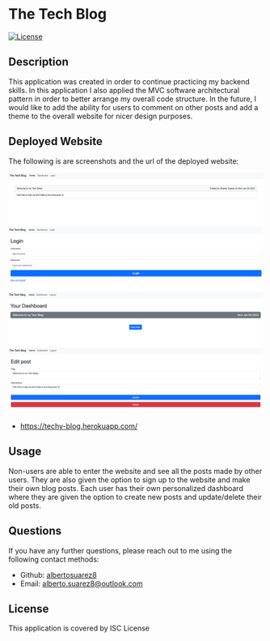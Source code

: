 # The Tech Blog

[![License](https:&#x2F;&#x2F;img.shields.io&#x2F;badge&#x2F;License-ISC-blue.svg)](https:&#x2F;&#x2F;opensource.org&#x2F;licenses&#x2F;ISC)

## Description

This application was created in order to continue practicing my backend skills. In this application I also applied the MVC software architectural pattern in order to better arrange my overall code structure. In the future, I would like to add the ability for users to comment on other posts and add a theme to the overall website for nicer design purposes. 

## Deployed Website

The following is are screenshots and the url of the deployed website: 

![Screenshot of the deployed website](./public/images/deployedwebsite1.png)
![Screenshot of the deployed website](./public/images/deployedwebsite2.png)
![Screenshot of the deployed website](./public/images/deployedwebsite3.png)
![Screenshot of the deployed website](./public/images/deployedwebsite4.png)

- https://techy-blog.herokuapp.com/

## Usage

Non-users are able to enter the website and see all the posts made by other users. They are also given the option to sign up to the website and make their own blog posts. Each user has their own personalized dashboard where they are given the option to create new posts and update/delete their old posts. 

## Questions

If you have any further questions, please reach out to me using the following contact methods:
- Github: [albertosuarez8](https://github.com/albertosuarez8)
- Email: alberto.suarez8@outlook.com

## License 

This application is covered by ISC License
